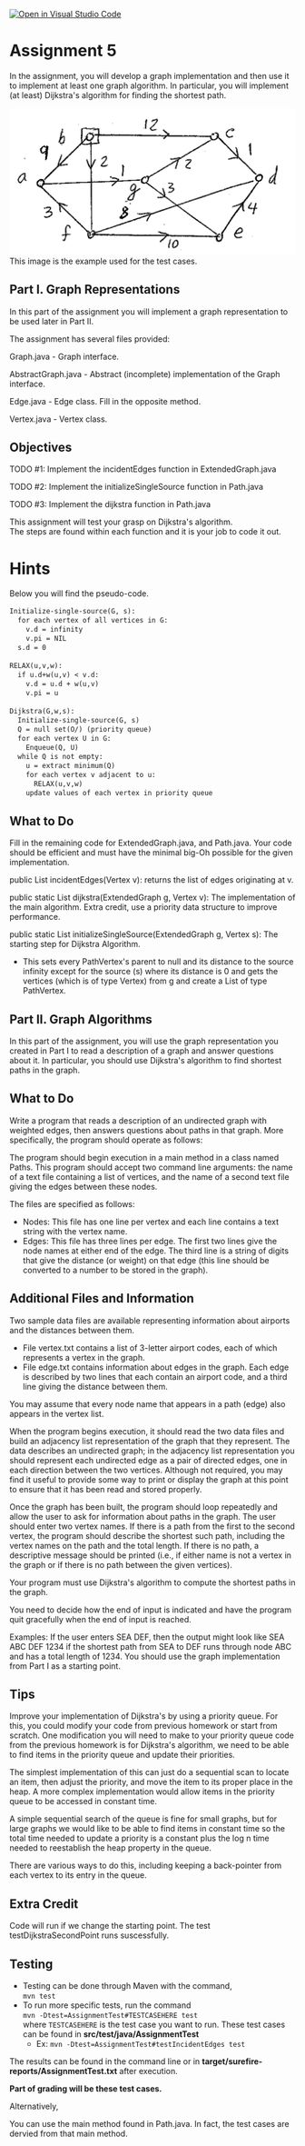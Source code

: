 [![Open in Visual Studio Code](https://classroom.github.com/assets/open-in-vscode-718a45dd9cf7e7f842a935f5ebbe5719a5e09af4491e668f4dbf3b35d5cca122.svg)](https://classroom.github.com/online_ide?assignment_repo_id=14502634&assignment_repo_type=AssignmentRepo)
	
# Assignment 5

In the assignment, you will develop a graph implementation and then use it to implement at least one graph algorithm. In particular, you will implement (at least) Dijkstra's algorithm for finding the shortest path.

![digraph](img.png)
This image is the example used for the test cases.

## Part I. Graph Representations

In this part of the assignment you will implement a graph representation to be used later in Part II.

The assignment has several files provided:

Graph.java - Graph interface.

AbstractGraph.java - Abstract (incomplete) implementation of the Graph interface.

Edge.java - Edge class. Fill in the opposite method.

Vertex.java - Vertex class.

## Objectives

TODO #1: Implement the incidentEdges function in ExtendedGraph.java

TODO #2: Implement the initializeSingleSource function in Path.java

TODO #3: Implement the dijkstra function in Path.java

This assignment will test your grasp on Dijkstra's algorithm.  
The steps are found within each function and it is your job to code it out.  

# Hints  

Below you will find the pseudo-code.
```
Initialize-single-source(G, s):  
  for each vertex of all vertices in G:
    v.d = infinity
    v.pi = NIL
  s.d = 0
  
RELAX(u,v,w):
  if u.d+w(u,v) < v.d:
    v.d = u.d + w(u,v)
    v.pi = u

Dijkstra(G,w,s):
  Initialize-single-source(G, s)
  Q = null set(O/) (priority queue)
  for each vertex U in G:		
    Enqueue(Q, U)
  while Q is not empty:		
    u = extract minimum(Q)	
    for each vertex v adjacent to u:	
      RELAX(u,v,w)
    update values of each vertex in priority queue
```

## What to Do 

Fill in the remaining code for ExtendedGraph.java, and Path.java. Your code should be efficient and must have the minimal big-Oh possible for the given implementation.

public List<Edge> incidentEdges(Vertex v): returns the list of edges originating at v.

public static List<PathVertex> dijkstra(ExtendedGraph g, Vertex v): The implementation of the main algorithm. Extra credit, use a priority data structure to improve performance.

public static List<PathVertex> initializeSingleSource(ExtendedGraph g, Vertex s): The starting step for Dijkstra Algorithm.
* This sets every PathVertex's parent to null and its distance to the source infinity except for the source (s) where its distance is 0 and gets the vertices (which is of type Vertex) from g and create a List of type PathVertex.

## Part II. Graph Algorithms

In this part of the assignment, you will use the graph representation you created in Part I to read a description of a graph and answer questions about it. In particular, you should use Dijkstra's algorithm to find shortest paths in the graph.

## What to Do
Write a program that reads a description of an undirected graph with weighted edges, then answers questions about paths in that graph. More specifically, the program should operate as follows:

The program should begin execution in a main method in a class named Paths. This program should accept two command line arguments: the name of a text file containing a list of vertices, and the name of a second text file giving the edges between these nodes. 

The files are specified as follows:
* Nodes: This file has one line per vertex and each line contains a text string with the vertex name.
* Edges: This file has three lines per edge. The first two lines give the node names at either end of the edge. The third line is a string of digits that give the distance (or weight) on that edge (this line should be converted to a number to be stored in the graph).

## Additional Files and Information
Two sample data files are available representing information about airports and the distances between them. 
* File vertex.txt contains a list of 3-letter airport codes, each of which represents a vertex in the graph. 
* File edge.txt contains information about edges in the graph. Each edge is described by two lines that each contain an airport code, and a third line giving the distance between them. 

You may assume that every node name that appears in a path (edge) also appears in the vertex list.

When the program begins execution, it should read the two data files and build an adjacency list representation of the graph that they represent. The data describes an undirected graph; in the adjacency list representation you should represent each undirected edge as a pair of directed edges, one in each direction between the two vertices.
Although not required, you may find it useful to provide some way to print or display the graph at this point to ensure that it has been read and stored properly.

Once the graph has been built, the program should loop repeatedly and allow the user to ask for information about paths in the graph. The user should enter two vertex names. If there is a path from the first to the second vertex, the program should describe the shortest such path, including the vertex names on the path and the total length. If there is no path, a descriptive message should be printed (i.e., if either name is not a vertex in the graph or if there is no path between the given vertices).

Your program must use Dijkstra's algorithm to compute the shortest paths in the graph.

You need to decide how the end of input is indicated and have the program quit gracefully when the end of input is reached.

Examples: If the user enters SEA DEF, then the output might look like SEA ABC DEF 1234 if the shortest path from SEA to DEF runs through node ABC and has a total length of 1234.
You should use the graph implementation from Part I as a starting point.

## Tips

Improve your implementation of Dijkstra's by using a priority queue. For this, you could modify your code from previous homework or start from scratch. One modification you will need to make to your priority queue code from the previous homework is for Dijkstra's algorithm, we need to be able to find items in the priority queue and update their priorities. 

The simplest implementation of this can just do a sequential scan to locate an item, then adjust the priority, and move the item to its proper place in the heap. A more complex implementation would allow items in the priority queue to be accessed in constant time. 

A simple sequential search of the queue is fine for small graphs, but for large graphs we would like to be able to find items in constant time so the total time needed to update a priority is a constant plus the log n time needed to reestablish the heap property in the queue. 

There are various ways to do this, including keeping a back-pointer from each vertex to its entry in the queue.

## Extra Credit

Code will run if we change the starting point. The test testDijkstraSecondPoint runs suscessfully.

## Testing

* Testing can be done through Maven with the command, <br>
  `mvn test` <br>
* To run more specific tests, run the command <br>
  `mvn -Dtest=AssignmentTest#TESTCASEHERE test` <br>
  where `TESTCASEHERE` is the test case you want to run. These test cases can be found in **src/test/java/AssignmentTest** <br>
    * Ex:  `mvn -Dtest=AssignmentTest#testIncidentEdges test`

The results can be found in the command line or in **target/surefire-reports/AssignmentTest.txt** after execution.

**Part of grading will be these test cases.**

Alternatively,

You can use the main method found in Path.java. In fact, the test cases are dervied from that main method.

